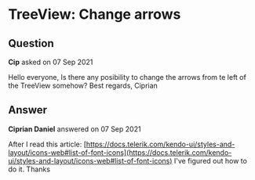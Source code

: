 # TreeView: Change arrows

## Question

**Cip** asked on 07 Sep 2021

Hello everyone, Is there any posibility to change the arrows from te left of the TreeView somehow? Best regards, Ciprian

## Answer

**Ciprian Daniel** answered on 07 Sep 2021

After I read this article: [https://docs.telerik.com/kendo-ui/styles-and-layout/icons-web#list-of-font-icons](https://docs.telerik.com/kendo-ui/styles-and-layout/icons-web#list-of-font-icons) I've figured out how to do it. Thanks
